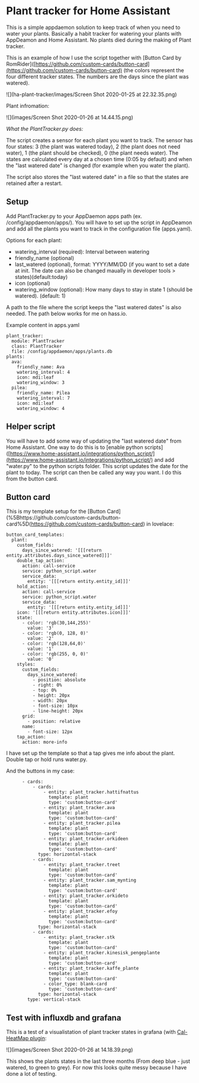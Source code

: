 # Plant tracker for Home Assistant

This is a simple appdaemon solution to keep track of when you need to water your plants. Basically a habit tracker for watering your plants with AppDeamon and Home Assistant. No plants died during the making of Plant tracker.

This is an example of how I use the script together with [Button Card by RomRider]([https://github.com/custom-cards/button-card](https://github.com/custom-cards/button-card) (the colors represent the four different tracker states. The numbers are the days since the plant was watered). 

![](ha-plant-tracker/images/Screen Shot 2020-01-25 at 22.32.35.png)

Plant infromation:

![](images/Screen Shot 2020-01-26 at 14.44.15.png)

*What the PlantTracker.py does:*

The script creates a sensor for each plant you want to track. The sensor has four states: 3 (the plant was watered today), 2 (the plant does not need water), 1 (the plant should be checked), 0 (the plant needs water). The states are calculated every day at a chosen time (0:05 by default) and when the "last watered date" is changed (for example when you water the plant). 

The script also stores the "last watered date" in a file so that the states are retained after a restart.

## Setup

Add PlantTracker.py to your AppDaemon apps path (ex. /config/appdaemon/apps/). You will have to set up the script in AppDeamon and add all the plants you want to track in the configuration file (apps.yaml).

Options for each plant:

- watering_interval (required): Interval between watering
- friendly_name (optional)
- last_watered (optional), format: YYYY/MM/DD (if you want to set a date at init. The date can also be changed maually in developer tools > states)(default:today)
- icon (optional)
- watering_window (optional): How many days to stay in state 1 (should be watered). (default: 1)

A path to the file where the script keeps the "last watered dates" is also needed. The path below works for me on hass.io.

Example content in apps.yaml

```
plant_tracker:
  module: PlantTracker
  class: PlantTracker
  file: /config/appdaemon/apps/plants.db 
plants:
  ava:
    friendly_name: Ava
    watering_interval: 4
    icon: mdi:leaf
    watering_window: 3
  pilea:
    friendly_name: Pilea 
    watering_interval: 7
    icon: mdi:leaf
    watering_window: 4
```

## Helper script

You will have to add some way of updating the "last watered date" from Home Assistant. One way to do this is to [enable python scripts]([https://www.home-assistant.io/integrations/python_script/](https://www.home-assistant.io/integrations/python_script/) and add "water.py" to the python scripts folder. This script updates the date for the plant to today. The script can then be called any way you want. I do this from the button card.

## Button card

This is my template setup for the [Button Card](%5Bhttps://github.com/custom-cards/button-card%5D(https://github.com/custom-cards/button-card) in lovelace:

```
button_card_templates:
  plant:
    custom_fields:
      days_since_watered: '[[[return entity.attributes.days_since_watered]]]'
    double_tap_action:
      action: call-service
      service: python_script.water
      service_data:
        entity: '[[[return entity.entity_id]]]'
    hold_action:
      action: call-service
      service: python_script.water
      service_data:
        entity: '[[[return entity.entity_id]]]'
    icon: '[[[return entity.attributes.icon]]]'
    state:
      - color: 'rgb(30,144,255)'
        value: '3'
      - color: 'rgb(0, 128, 0)'
        value: '2'
      - color: 'rgb(128,64,0)'
        value: '1'
      - color: 'rgb(255, 0, 0)'
        value: '0'
    styles:
      custom_fields:
        days_since_watered:
          - position: absolute
          - right: 0%
          - top: 0%
          - height: 20px
          - width: 20px
          - font-size: 10px
          - line-height: 20px
      grid:
        - position: relative
      name:
        - font-size: 12px
    tap_action:
      action: more-info
```

I have set up the template so that a tap gives me info about the plant. Double tap or hold runs water.py.

And the buttons in my case:

```
      - cards:
          - cards:
              - entity: plant_tracker.hattifnattus
                template: plant
                type: 'custom:button-card'
              - entity: plant_tracker.ava
                template: plant
                type: 'custom:button-card'
              - entity: plant_tracker.pilea
                template: plant
                type: 'custom:button-card'
              - entity: plant_tracker.orkideen
                template: plant
                type: 'custom:button-card'
            type: horizontal-stack
          - cards:
              - entity: plant_tracker.treet
                template: plant
                type: 'custom:button-card'
              - entity: plant_tracker.sam_mynting
                template: plant
                type: 'custom:button-card'
              - entity: plant_tracker.orkideto
                template: plant
                type: 'custom:button-card'
              - entity: plant_tracker.efoy
                template: plant
                type: 'custom:button-card'
            type: horizontal-stack
          - cards:
              - entity: plant_tracker.stk
                template: plant
                type: 'custom:button-card'
              - entity: plant_tracker.kinesisk_pengeplante
                template: plant
                type: 'custom:button-card'
              - entity: plant_tracker.kaffe_plante
                template: plant
                type: 'custom:button-card'
              - color_type: blank-card
                type: 'custom:button-card'
            type: horizontal-stack
        type: vertical-stack
```

## Test with influxdb and grafana

This is a test of a visualistation of plant tracker states in grafana (with [Cal-HeatMap plugin]([https://grafana.com/grafana/plugins/neocat-cal-heatmap-panel](https://grafana.com/grafana/plugins/neocat-cal-heatmap-panel)):

![](images/Screen Shot 2020-01-26 at 14.18.39.png)

This shows the plants states in the last three months (From deep blue - just watered, to green to grey). For now this looks quite messy because I have done a lot of testing. 








